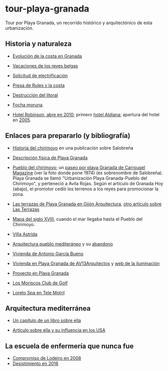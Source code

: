 # tour-playa-granada

Tour por Playa Granada, un recorrido histórico y arquitectónico de esta urbanización.


## Historia y naturaleza

*  [Evolución de la costa en Granada](https://books.google.es/books?id=hRlSAQAAQBAJ&pg=PA47&dq=%22playa+granada%22&hl=es&sa=X&ved=0ahUKEwipl9vvtsrjAhVRBGMBHaEBAuUQ6AEIKTAA#v=onepage&q=%22playa%20granada%22&f=false)
  
*  [Vacaciones de los reyes belgas](http://www.pedrocheenlared.es/doc/_anfora1969.pdf)
  
*  [Solicitud de electrificación](https://www.boe.es/boe/dias/1972/12/01/pdfs/A21462-21462.pdf)
  
*  [Presa de Rules y la costa](https://www.motrildigital.com/la-presa-rules-impide-la-regeneracion-natural-las-playas-la-costa/)
  
* [Destrucción del litoral](https://www.motrildigital.com/buxus-la-destruccion-del-litoral/) 
  
*  [Focha moruna](https://telemotril.com/el-proyecto-de-reintroduccion-de-la-focha-moruna-en-la-charca-de-suarez-gana-el-premio-ciudad-sostenible/).

*
   [Hotel Robinson, abre en 2010](https://www.ideal.es/granada/v/20100426/costa/turismo-aleman-conquista-motril-20100426.html);
   primero
   [hotel Aldiana](https://www.hosteltur.com/13404_aldiana-invertira-235-millones-construccion-hotel-cuatro-estrellas-motril.html);
   apertura del hotel en [2005](https://www.hosteltur.com/29566_viajes-meditours-preve-triplicar-su-red-agencias-antes-finalizar-ano.html).
  
## Enlaces para prepararlo (y bibliografía)

* [Historia del chirimoyo](https://issuu.com/salobrenaturismo/docs/senderos_de_salobre__a_fondo_crema_) en
una publicación sobre Salobreña

* [Descripción física de Playa Granada](http://www.motril.es/index.php?id=666)

* [Pueblo del chirimoyo](http://mirablogdegranada.blogspot.com/2014/08/playa-granada-urbanizacion-pueblo-del.html);
  un
  [paseo por playa Granada de Carrousel Magazine](http://carrouselmagazine.blogspot.com/2013/08/paseo-por-playa-granada.html) (ver
  la foto donde pone 1974) (es sobrenombre de Salobreña). Playa
  Granada se llamó "Urbanización Playa Granada-Pueblo del Chirimoyo",
  y perteneció a Avila Rojas. Según el artículo de Granada Hoy
  (abajo), el promotor cedió los terrenos a los reyes para promocionar
  la zona. 
  
* [Las terrazas de Playa Granada en Gijón Arquitectura](http://www.gijonarquitectura.com/las_terrazas_de_playa_granada.html),
  [otro artículo sobre Las Terrazas](https://www.plazatio.com/es/proyecto/urbanizacion-las-terrazas-de-playa-granada-2)
  
* [Mapa del siglo XVIII](http://hera.ugr.es/tesisugr/21930132.pdf),
  cuando el mar llegaba hasta el Pueblo del Chirimoyo.

*  [Villa Astrida](https://www.granadahoy.com/granada/Villa-Astrida-queda-epoca-dorada_0_709429403.html)
  
* [Arquitectura pueblo mediteráneo](https://www.diariosur.es/economia/vivienda/201704/07/arquitectura-20170406222212.html) y
  su [abandono](https://tasaciones.cbre.es/noticias-de-tasaciones/que-esta-pasando-en-el-mercado-residencial-de-la-costa-del-sol/)

*  [Vivienda de Antonio García Bueno](https://www.antoniogarciabueno.com/vivienda-en-playa-granada.html)
  
*  [Vivienda en Playa Granada de AV13Arquitectos](http://www.av13arquitectos.es/casa-playa-granada.html) y
  [web de la iluminación](https://www.biglighting.es/proyectos/vivienda-en-playa-granada/)
  
* [Proyecto en Playa Granada](https://acota2-arquitectura-y-gestion-slp.business.site/posts/2729283919631364674?hl=es)

*  [Los Moriscos Club de Golf](http://www.juntadeandalucia.es/turismoycomercio/publicaciones/143334969_Cap10.pdf)
  
* [Loreto Spa en Tele Motril](https://twitter.com/OleajeGranada/status/336796344792518656) 

## Arquitectura mediterránea

* [Un capítulo de un libro sobre ella](http://www.meda-corpus.net/libros/pdf_livre_atm/atm_esp/02-atm_esp.pdf)
  
* [Artículo sobre ella y su influencia en los USA](https://casisima.com/caracteristicas-de-la-arquitectura-mediterranea/)

## La escuela de enfermería que nunca fue

* [Compromiso de Lodeiro en 2008](https://www.ideal.es/granada/20080410/costa/compromete-implantar-escuela-enfermeria-20080410.html)
* [Desistimiento en 2016](http://motrildigital.blogspot.com/2016/02/el-pp-acusa-la-alcaldesa-de-motril-de.html)
